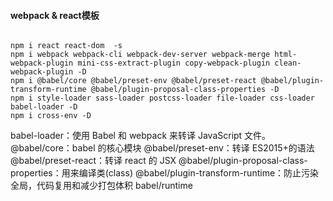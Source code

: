 #### webpack & react模板

```

npm i react react-dom  -s
npm i webpack webpack-cli webpack-dev-server webpack-merge html-webpack-plugin mini-css-extract-plugin copy-webpack-plugin clean-webpack-plugin -D
npm i @babel/core @babel/preset-env @babel/preset-react @babel/plugin-transform-runtime @babel/plugin-proposal-class-properties -D
npm i style-loader sass-loader postcss-loader file-loader css-loader babel-loader -D
npm i cross-env -D
```
babel-loader：使用 Babel 和 webpack 来转译 JavaScript 文件。
@babel/core：babel 的核心模块
@babel/preset-env：转译 ES2015+的语法
@babel/preset-react：转译 react 的 JSX
@babel/plugin-proposal-class-properties：用来编译类(class)
@babel/plugin-transform-runtime：防止污染全局，代码复用和减少打包体积
babel/runtime